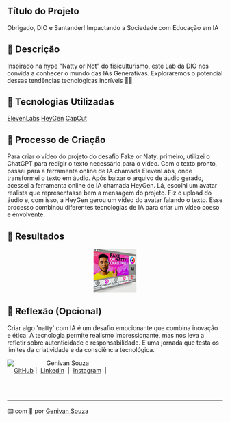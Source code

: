 ## Título do Projeto 
Obrigado, DIO e Santander! Impactando a Sociedade com Educação em IA


## 📒 Descrição
Inspirado na hype "Natty or Not" do fisiculturismo, este Lab da DIO nos convida a conhecer o mundo das IAs Generativas. Exploraremos o potencial dessas tendências tecnológicas incríveis 💪🤓


## 🤖 Tecnologias Utilizadas
[ElevenLabs](https://elevenlabs.io/)
[HeyGen](https://www.heygen.com/)
[CapCut](https://www.capcut.com/pt-br/)


## 🧐 Processo de Criação
Para criar o vídeo do projeto do desafio Fake or Naty, primeiro, utilizei o ChatGPT para redigir o texto necessário para o vídeo. Com o texto pronto, passei para a ferramenta online de IA chamada ElevenLabs, onde transformei o texto em áudio. Após baixar o arquivo de áudio gerado, acessei a ferramenta online de IA chamada HeyGen. Lá, escolhi um avatar realista que representasse bem a mensagem do projeto. Fiz o upload do áudio e, com isso, a HeyGen gerou um vídeo do avatar falando o texto. Esse processo combinou diferentes tecnologias de IA para criar um vídeo coeso e envolvente.


## 🚀 Resultados
<p align="center">
  <a href="https://www.youtube.com/watch?v=Mu42FgJquA4" title="Preview do Conteúdo">
  <img src="./exemplos/thumbnail.png" width="20%">
  </a>
<p>


## 💭 Reflexão (Opcional)
Criar algo 'natty' com IA é um desafio emocionante que combina inovação e ética. A tecnologia permite realismo impressionante, mas nos leva a refletir sobre autenticidade e responsabilidade. É uma jornada que testa os limites da criatividade e da consciência tecnológica.


<p>
    <img 
      align=left 
      margin=10 
      width=80 
      src="https://avatars.githubusercontent.com/u/22550201?v=4"
    />
    <p>&nbsp&nbsp&nbspGenivan Souza<br>
    &nbsp&nbsp&nbsp
    <a href="https://github.com/genivanss">
    GitHub</a>&nbsp;|&nbsp;
    <a href="https://www.linkedin.com/in/genivanss">LinkedIn</a>
&nbsp;|&nbsp;
    <a href="https://www.instagram.com/genivanss/">
    Instagram</a>
&nbsp;|&nbsp;</p>
</p>
<br/><br/>
<p>

---

⌨️ com 💜 por [Genivan Souza](https://github.com/genivanss)
